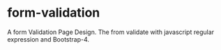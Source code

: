 # form-validation
A form Validation Page Design. The from validate with javascript regular expression and Bootstrap-4.
